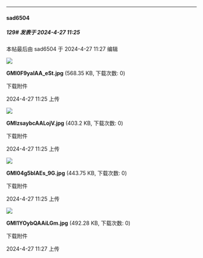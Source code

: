 ﻿
*****

####  sad6504  
##### 129#       发表于 2024-4-27 11:25

 本帖最后由 sad6504 于 2024-4-27 11:27 编辑 

<img src="https://img.saraba1st.com/forum/202404/27/112512iyiu7y3ciaaniiip.jpg" referrerpolicy="no-referrer">

<strong>GMI0F9yaIAA_eSt.jpg</strong> (568.35 KB, 下载次数: 0)

下载附件

2024-4-27 11:25 上传

<img src="https://img.saraba1st.com/forum/202404/27/112512hxjfzyp0oyf4fa3o.jpg" referrerpolicy="no-referrer">

<strong>GMIzsaybcAALojV.jpg</strong> (403.2 KB, 下载次数: 0)

下载附件

2024-4-27 11:25 上传

<img src="https://img.saraba1st.com/forum/202404/27/112512ytdjx4j624djt46j.jpg" referrerpolicy="no-referrer">

<strong>GMI04g5bIAEs_9G.jpg</strong> (443.75 KB, 下载次数: 0)

下载附件

2024-4-27 11:25 上传

<img src="https://img.saraba1st.com/forum/202404/27/112701r1urvarzfavu7b7b.jpg" referrerpolicy="no-referrer">

<strong>GMI1YOybQAAiLGm.jpg</strong> (492.28 KB, 下载次数: 0)

下载附件

2024-4-27 11:27 上传

